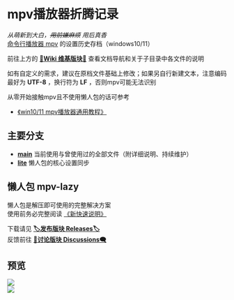 # mpv播放器折腾记录

_从萌新到大白，<s>用前嫌麻烦</s> 用后真香_  
[命令行播放器 mpv](https://github.com/mpv-player/mpv) 的设置历史存档（windows10/11）

前往上方的 [**📖Wiki 维基版块📖**](../../wiki) 查看文档导航和关于子目录中各文件的说明

如有自定义的需求，建议在原档文件基础上修改；如果另自行新建文本，注意编码最好为 **UTF-8** ，换行符为 **LF** ，否则mpv可能无法识别  

从零开始接触mpv且不使用懒人包的话可参考
- [《win10/11 mpv播放器通用教程》](https://hooke007.github.io/unofficial/mpv_start.html)  

## 主要分支

- [**main**](https://github.com/hooke007/MPV_lazy/tree/main) 当前使用与曾使用过的全部文件（附详细说明、持续维护）
- [**lite**](https://github.com/hooke007/MPV_lazy/tree/lite) 懒人包的核心设置同步

## 懒人包 mpv-lazy

懒人包是解压即可使用的完整解决方案  
使用前务必完整阅读 [《新快速说明》](https://github.com/hooke007/MPV_lazy/discussions/194)  

下载请见 [**🏷发布版块 Releases🏷**](../../releases)  
反馈前往 [**💬讨论版块 Discussions🗨️**](../../discussions)

## 预览

![](https://github.com/hooke007/MPV_lazy/blob/lite/Temp/mpv-lazy-lite.png)  
![](https://github.com/hooke007/MPV_lazy/blob/obs/Temp/IMG/index-%E6%96%B0%E7%95%8C%E9%9D%A2%E4%B8%8E%E4%B8%8A%E4%B8%8B%E6%96%87%E8%8F%9C%E5%8D%95.webp)
